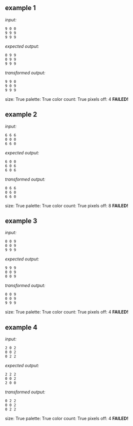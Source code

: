 
## example 1
*input:*
```
9 0 0
9 9 9
9 9 9
```
*expected output:*
```
0 9 9
0 9 9
9 9 9
```
*transformed output:*
```
9 9 0
9 0 9
9 9 9
```
size: True
palette: True
color count: True
pixels off: 4
**FAILED!**

## example 2
*input:*
```
6 6 6
0 0 0
6 6 0
```
*expected output:*
```
6 0 0
6 0 6
6 0 6
```
*transformed output:*
```
0 6 6
0 6 0
6 6 0
```
size: True
palette: True
color count: True
pixels off: 8
**FAILED!**

## example 3
*input:*
```
0 0 9
0 0 9
9 9 9
```
*expected output:*
```
9 9 9
0 0 9
0 0 9
```
*transformed output:*
```
0 0 9
0 0 9
9 9 9
```
size: True
palette: True
color count: True
pixels off: 4
**FAILED!**

## example 4
*input:*
```
2 0 2
0 0 2
0 2 2
```
*expected output:*
```
2 2 2
0 0 2
2 0 0
```
*transformed output:*
```
0 2 2
0 0 2
0 2 2
```
size: True
palette: True
color count: True
pixels off: 4
**FAILED!**
